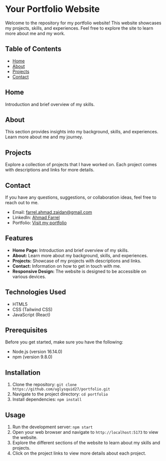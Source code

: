 # Your Portfolio Website

Welcome to the repository for my portfolio website! This website showcases my projects, skills, and experiences. Feel free to explore the site to learn more about me and my work.

## Table of Contents

- [Home](#home)
- [About](#about)
- [Projects](#projects)
- [Contact](#contact)

## Home

Introduction and brief overview of my skills.

## About

This section provides insights into my background, skills, and experiences. Learn more about me and my journey.

## Projects

Explore a collection of projects that I have worked on. Each project comes with descriptions and links for more details.

## Contact

If you have any questions, suggestions, or collaboration ideas, feel free to reach out to me.

- Email: farrel.ahmad.zaidan@gmail.com
- LinkedIn: [Ahmad Farrel](https://www.linkedin.com/in/uglysquid/)
- Portfolio: [Visit my portfolio](bit.ly/uglysquid)

## Features

- **Home Page:** Introduction and brief overview of my skills.
- **About:** Learn more about my background, skills, and experiences.
- **Projects:** Showcase of my projects with descriptions and links.
- **Contact:** Information on how to get in touch with me.
- **Responsive Design:** The website is designed to be accessible on various devices.

## Technologies Used

- HTML5
- CSS (Tailwind CSS)
- JavaScript (React)

## Prerequisites

Before you get started, make sure you have the following:

- Node.js (version 16.14.0)
- npm (version 9.8.0)

## Installation

1. Clone the repository: `git clone https://github.com/uglysquid27/portfolio.git`
2. Navigate to the project directory: `cd portfolio`
3. Install dependencies: `npm install`

## Usage

1. Run the development server: `npm start`
2. Open your web browser and navigate to `http://localhost:5173` to view the website.
3. Explore the different sections of the website to learn about my skills and projects.
4. Click on the project links to view more details about each project.

